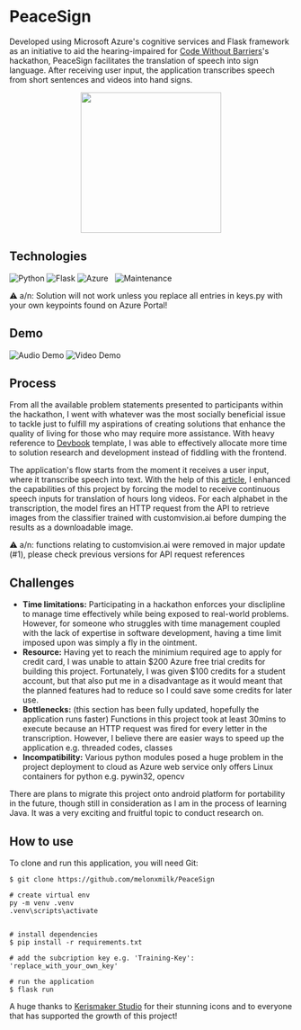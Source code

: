 # PeaceSign
Developed using Microsoft Azure's cognitive services and Flask framework as an initiative to aid the hearing-impaired for [Code Without Barriers](https://codewithoutbarriers.devpost.com/)'s hackathon, PeaceSign facilitates the translation of speech into sign language. After receiving user input, the application transcribes speech from short sentences and videos into hand signs.

<p align="center">
  <img width="250"  src="https://user-images.githubusercontent.com/58766039/171401680-1bda23d1-460f-43eb-9d80-3a0ef6bd3e87.png">
</p>

## Technologies
![Python](https://img.shields.io/badge/Python-3776AB?style=for-the-badge&logo=python&logoColor=white) ![Flask](https://img.shields.io/badge/Flask-000000?style=for-the-badge&logo=flask&logoColor=white) ![Azure](https://img.shields.io/badge/Microsoft_Azure-0089D6?style=for-the-badge&logo=microsoft-azure&logoColor=white) &nbsp; ![Maintenance](http://unmaintained.tech/badge.svg)


⚠️ a/n: Solution will not work unless you replace all entries in keys.py with your own keypoints found on Azure Portal!

## Demo
![Audio Demo](https://user-images.githubusercontent.com/58766039/168831788-59d49e22-e661-4a48-8337-ae2b99a72cc9.gif)
![Video Demo](https://user-images.githubusercontent.com/58766039/167899593-868e5258-6b80-4be3-9945-bdf8b5d9092d.gif)


## Process
From all the available problem statements presented to participants within the hackathon, I went with whatever was the most socially beneficial issue to tackle just to fulfill my aspirations of creating solutions that enhance the quality of living for those who may require more assistance. With heavy reference to [Devbook](https://themes.3rdwavemedia.com/bootstrap-templates/startup/devbook-free-bootstrap-5-book-ebook-landing-page-template-for-developers/) template, I was able to effectively allocate more time to solution research and development instead of fiddling with the frontend.

The application's flow starts from the moment it receives a user input, where it transcribe speech into text. With the help of this [article](https://medium.com/nerd-for-tech/transcribe-audio-from-video-with-azure-cognitive-services-a4589a12d74f), I enhanced the capabilities of this project by forcing the model to receive continuous speech inputs for translation of hours long videos. For each alphabet in the transcription, the model fires an HTTP request from the API to retrieve images from the classifier trained with customvision.ai before dumping the results as a downloadable image.

⚠️ a/n: functions relating to customvision.ai were removed in major update (#1), please check previous versions for API request references

## Challenges
* **Time limitations:**
Participating in a hackathon enforces your disclipline to manage time effectively while being exposed to real-world problems. However, for someone who struggles with time management coupled with the lack of expertise in software development, having a time limit imposed upon was simply a fly in the ointment.
* **Resource:**
Having yet to reach the minimium required age to apply for credit card, I was unable to attain $200 Azure free trial credits for building this project. Fortunately, I was given $100 credits for a student account, but that also put me in a disadvantage as it would meant that the planned features had to reduce so I could save some credits for later use.
* **Bottlenecks:**
(this section has been fully updated, hopefully the application runs faster)
Functions in this project took at least 30mins to execute because an HTTP request was fired for every letter in the transcription. However, I believe there are easier ways to speed up the application e.g. threaded codes, classes
* **Incompatibility:**
Various python modules posed a huge problem in the project deployment to cloud as Azure web service only offers Linux containers for python e.g. pywin32, opencv

There are plans to migrate this project onto android platform for portability in the future, though still in consideration as I am in the process of learning Java. It was a very exciting and fruitful topic to conduct research on.

## How to use
To clone and run this application, you will need Git:
```
$ git clone https://github.com/melonxmilk/PeaceSign

# create virtual env
py -m venv .venv
.venv\scripts\activate


# install dependencies
$ pip install -r requirements.txt

# add the subcription key e.g. 'Training-Key': 'replace_with_your_own_key'

# run the application
$ flask run
```

A huge thanks to [Kerismaker Studio](https://iconscout.com/contributors/kerismaker) for their stunning icons and to everyone that has supported the growth of this project! 